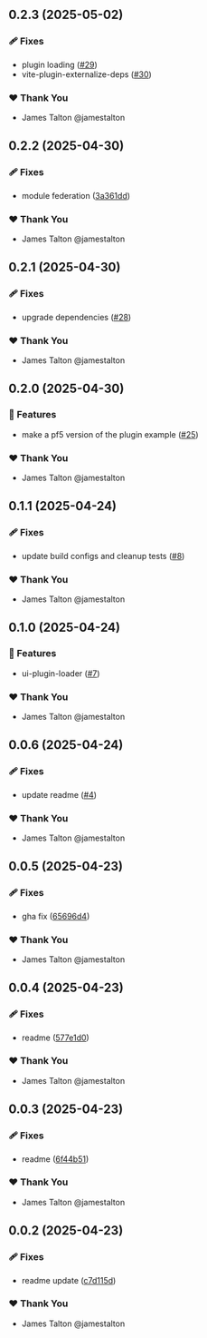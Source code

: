 ## 0.2.3 (2025-05-02)

### 🩹 Fixes

- plugin loading ([#29](https://github.com/ansible/ui-packages/pull/29))
- vite-plugin-externalize-deps ([#30](https://github.com/ansible/ui-packages/pull/30))

### ❤️ Thank You

- James Talton @jamestalton

## 0.2.2 (2025-04-30)

### 🩹 Fixes

- module federation ([3a361dd](https://github.com/ansible/ui-packages/commit/3a361dd))

### ❤️ Thank You

- James Talton @jamestalton

## 0.2.1 (2025-04-30)

### 🩹 Fixes

- upgrade dependencies ([#28](https://github.com/ansible/ui-packages/pull/28))

### ❤️ Thank You

- James Talton @jamestalton

## 0.2.0 (2025-04-30)

### 🚀 Features

- make a pf5 version of the plugin example ([#25](https://github.com/ansible/ui-packages/pull/25))

### ❤️ Thank You

- James Talton @jamestalton

## 0.1.1 (2025-04-24)

### 🩹 Fixes

- update build configs and cleanup tests ([#8](https://github.com/ansible/ui-packages/pull/8))

### ❤️ Thank You

- James Talton @jamestalton

## 0.1.0 (2025-04-24)

### 🚀 Features

- ui-plugin-loader ([#7](https://github.com/ansible/ui-packages/pull/7))

### ❤️ Thank You

- James Talton @jamestalton

## 0.0.6 (2025-04-24)

### 🩹 Fixes

- update readme ([#4](https://github.com/ansible/ui-packages/pull/4))

### ❤️ Thank You

- James Talton @jamestalton

## 0.0.5 (2025-04-23)

### 🩹 Fixes

- gha fix ([65696d4](https://github.com/ansible/ui-packages/commit/65696d4))

### ❤️ Thank You

- James Talton @jamestalton

## 0.0.4 (2025-04-23)

### 🩹 Fixes

- readme ([577e1d0](https://github.com/ansible/ui-packages/commit/577e1d0))

### ❤️ Thank You

- James Talton @jamestalton

## 0.0.3 (2025-04-23)

### 🩹 Fixes

- readme ([6f44b51](https://github.com/ansible/ui-packages/commit/6f44b51))

### ❤️ Thank You

- James Talton @jamestalton

## 0.0.2 (2025-04-23)

### 🩹 Fixes

- readme update ([c7d115d](https://github.com/ansible/ui-packages/commit/c7d115d))

### ❤️ Thank You

- James Talton @jamestalton